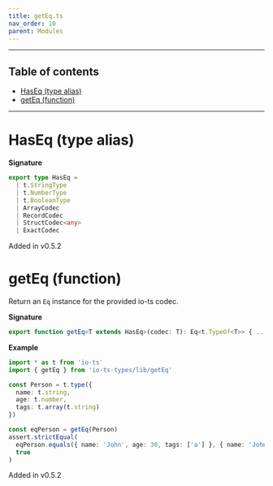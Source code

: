 ```yaml
---
title: getEq.ts
nav_order: 10
parent: Modules
---
```


---

<h2 class="text-delta">Table of contents</h2>

- [HasEq (type alias)](#haseq-type-alias)
- [getEq (function)](#geteq-function)

---

# HasEq (type alias)

**Signature**

```ts
export type HasEq =
  | t.StringType
  | t.NumberType
  | t.BooleanType
  | ArrayCodec
  | RecordCodec
  | StructCodec<any>
  | ExactCodec
```

Added in v0.5.2

# getEq (function)

Return an `Eq` instance for the provided io-ts codec.

**Signature**

```ts
export function getEq<T extends HasEq>(codec: T): Eq<t.TypeOf<T>> { ... }
```

**Example**

```ts
import * as t from 'io-ts'
import { getEq } from 'io-ts-types/lib/getEq'

const Person = t.type({
  name: t.string,
  age: t.number,
  tags: t.array(t.string)
})

const eqPerson = getEq(Person)
assert.strictEqual(
  eqPerson.equals({ name: 'John', age: 30, tags: ['a'] }, { name: 'John', age: 30, tags: ['a'] }),
  true
)
```

Added in v0.5.2
